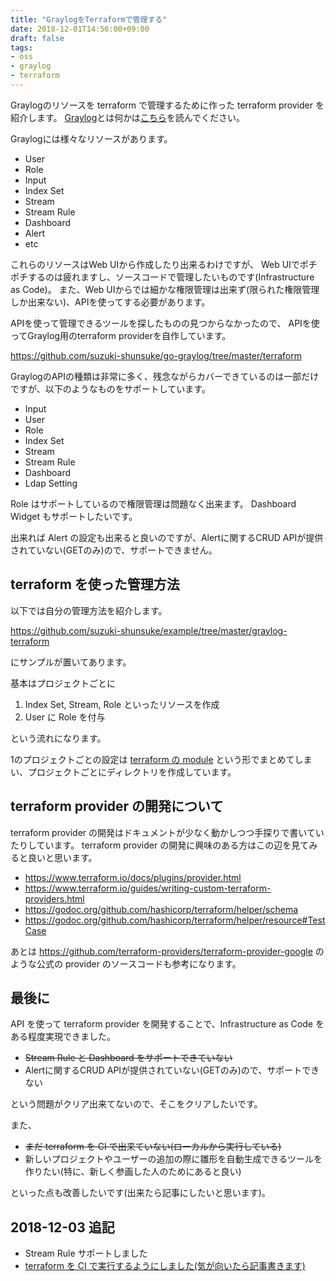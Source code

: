 ```yaml
---
title: "GraylogをTerraformで管理する"
date: 2018-12-01T14:56:00+09:00
draft: false
tags:
- oss
- graylog
- terraform
---
```


Graylogのリソースを terraform で管理するために作った terraform provider を紹介します。
[Graylog](https://www.graylog.org/)とは何かは[こちら](/graylog/)を読んでください。

Graylogには様々なリソースがあります。

* User
* Role
* Input
* Index Set
* Stream
* Stream Rule
* Dashboard
* Alert
* etc

これらのリソースはWeb UIから作成したり出来るわけですが、
Web UIでポチポチするのは疲れますし、ソースコードで管理したいものです(Infrastructure as Code)。
また、Web UIからでは細かな権限管理は出来ず(限られた権限管理しか出来ない)、APIを使ってする必要があります。

APIを使って管理できるツールを探したものの見つからなかったので、
APIを使ってGraylog用のterraform providerを自作しています。

https://github.com/suzuki-shunsuke/go-graylog/tree/master/terraform

GraylogのAPIの種類は非常に多く、残念ながらカバーできているのは一部だけですが、以下のようなものをサポートしています。

* Input
* User
* Role
* Index Set
* Stream
* Stream Rule
* Dashboard
* Ldap Setting

Role はサポートしているので権限管理は問題なく出来ます。
Dashboard Widget もサポートしたいです。

出来れば Alert の設定も出来ると良いのですが、Alertに関するCRUD APIが提供されていない(GETのみ)ので、サポートできません。

## terraform を使った管理方法

以下では自分の管理方法を紹介します。

https://github.com/suzuki-shunsuke/example/tree/master/graylog-terraform

にサンプルが置いてあります。

基本はプロジェクトごとに

1. Index Set, Stream, Role といったリソースを作成
2. User に Role を付与

という流れになります。

1のプロジェクトごとの設定は [terraform の module](https://www.terraform.io/docs/modules/index.html) という形でまとめてしまい、プロジェクトごとにディレクトリを作成しています。

## terraform provider の開発について

terraform provider の開発はドキュメントが少なく動かしつつ手探りで書いていたりしています。
terraform provider の開発に興味のある方はこの辺を見てみると良いと思います。

* https://www.terraform.io/docs/plugins/provider.html
* https://www.terraform.io/guides/writing-custom-terraform-providers.html
* https://godoc.org/github.com/hashicorp/terraform/helper/schema
* https://godoc.org/github.com/hashicorp/terraform/helper/resource#TestCase

あとは https://github.com/terraform-providers/terraform-provider-google のような公式の provider のソースコードも参考になります。

## 最後に

API を使って terraform provider を開発することで、Infrastructure as Code をある程度実現できました。

* ~~Stream Rule と Dashboard をサポートできていない~~
* Alertに関するCRUD APIが提供されていない(GETのみ)ので、サポートできない

という問題がクリア出来てないので、そこをクリアしたいです。

また、

* ~~まだ terraform を CI で出来ていない(ローカルから実行している)~~
* 新しいプロジェクトやユーザーの追加の際に雛形を自動生成できるツールを作りたい(特に、新しく参画した人のためにあると良い)

といった点も改善したいです(出来たら記事にしたいと思います)。

## 2018-12-03 追記

* Stream Rule サポートしました
* [terraform を CI で実行するようにしました(気が向いたら記事書きます)](/graylog-terraform-ci)
